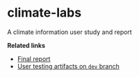 # climate-labs
A climate information user study and report

**Related links**
* [Final report](https://climate-data-user-study.18f.gov)
* [User testing artifacts on `dev` branch](https://federalist.18f.gov/preview/18f/climate-labs/dev/)
